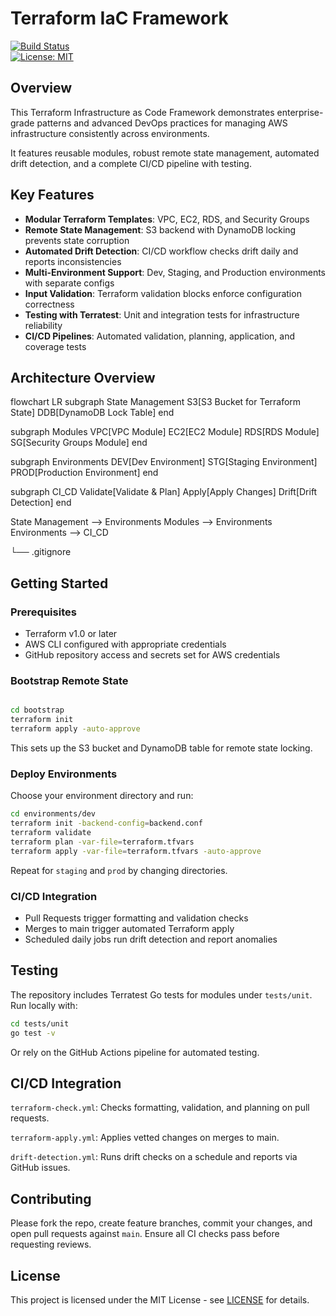 # Terraform IaC Framework

[![Build Status](https://github.com/AshokNaidu-Code/terraform-iac-framework/actions/workflows/terraform-ci.yml/badge.svg)](https://github.com/AshokNaidu-Code/terraform-iac-framework/actions/workflows/terraform-ci.yml)  
[![License: MIT](https://img.shields.io/badge/license-MIT-blue.svg)](LICENSE)

## Overview

This Terraform Infrastructure as Code Framework demonstrates enterprise-grade patterns and advanced DevOps practices for managing AWS infrastructure consistently across environments.

It features reusable modules, robust remote state management, automated drift detection, and a complete CI/CD pipeline with testing.

## Key Features

- **Modular Terraform Templates**: VPC, EC2, RDS, and Security Groups  
- **Remote State Management**: S3 backend with DynamoDB locking prevents state corruption  
- **Automated Drift Detection**: CI/CD workflow checks drift daily and reports inconsistencies  
- **Multi-Environment Support**: Dev, Staging, and Production environments with separate configs  
- **Input Validation**: Terraform validation blocks enforce configuration correctness  
- **Testing with Terratest**: Unit and integration tests for infrastructure reliability  
- **CI/CD Pipelines**: Automated validation, planning, application, and coverage tests

## Architecture Overview




flowchart LR
  subgraph State Management
    S3[S3 Bucket for Terraform State]
    DDB[DynamoDB Lock Table]
  end

  subgraph Modules
    VPC[VPC Module]
    EC2[EC2 Module]
    RDS[RDS Module]
    SG[Security Groups Module]
  end

  subgraph Environments
    DEV[Dev Environment]
    STG[Staging Environment]
    PROD[Production Environment]
  end

  subgraph CI_CD
    Validate[Validate & Plan]
    Apply[Apply Changes]
    Drift[Drift Detection]
  end

  State Management --> Environments
  Modules --> Environments
  Environments --> CI_CD

└── .gitignore


## Getting Started

### Prerequisites

- Terraform v1.0 or later  
- AWS CLI configured with appropriate credentials  
- GitHub repository access and secrets set for AWS credentials  

### Bootstrap Remote State

 ```bash

cd bootstrap
terraform init
terraform apply -auto-approve
```
This sets up the S3 bucket and DynamoDB table for remote state locking.

### Deploy Environments

Choose your environment directory and run:
 ```bash
cd environments/dev
terraform init -backend-config=backend.conf
terraform validate
terraform plan -var-file=terraform.tfvars
terraform apply -var-file=terraform.tfvars -auto-approve
```
Repeat for `staging` and `prod` by changing directories.

### CI/CD Integration

- Pull Requests trigger formatting and validation checks  
- Merges to main trigger automated Terraform apply  
- Scheduled daily jobs run drift detection and report anomalies

## Testing

The repository includes Terratest Go tests for modules under `tests/unit`. Run locally with:
 ```bash
cd tests/unit
go test -v
 ```
 Or rely on the GitHub Actions pipeline for automated testing.

## CI/CD Integration
`terraform-check.yml`: Checks formatting, validation, and planning on pull requests.

`terraform-apply.yml`: Applies vetted changes on merges to main.

`drift-detection.yml`: Runs drift checks on a schedule and reports via GitHub issues.

## Contributing

Please fork the repo, create feature branches, commit your changes, and open pull requests against `main`. Ensure all CI checks pass before requesting reviews.

## License

This project is licensed under the MIT License - see [LICENSE](LICENSE) for details.
